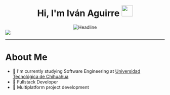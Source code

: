 <h1 align="center">Hi, I'm Iván Aguirre  <img src="https://media.giphy.com/media/hvRJCLFzcasrR4ia7z/giphy.gif" width="35"></h1>
<div align=center>
<img src="https://readme-typing-svg.herokuapp.com?color=%2300FFFF&size=32&center=true&vCenter=true&width=600&height=50&lines=Straight+Outta+CUU+-+MEX;Multiplatform+Software+Developer;Always+Learning+New+Things;Contact+Me" alt="Headline" />
    </div>
<img src="https://i.pinimg.com/originals/ca/26/2e/ca262e0354eea311c41134c3e4bc3bc2.gif"/>
<hr>

# About Me
- 🏫 I'm currently studying Software Engineering at [Universidad Tecnológica de Chihuahua](https://www.utch.edu.mx/index.php/tecnologias/)
- 🧰 Fullstack Developer
- 📱 Multiplatform project development
